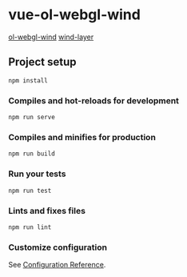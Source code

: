 # vue-ol-webgl-wind

[ol-webgl-wind](https://github.com/gberaudo/olwind)
[wind-layer](https://github.com/sakitam-fdd/wind-layer)

## Project setup
```
npm install
```

### Compiles and hot-reloads for development
```
npm run serve
```

### Compiles and minifies for production
```
npm run build
```

### Run your tests
```
npm run test
```

### Lints and fixes files
```
npm run lint
```

### Customize configuration
See [Configuration Reference](https://cli.vuejs.org/config/).
